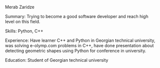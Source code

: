 Merab Zaridze

Summary: Trying to become a good software developer and reach high level on this field.

Skills:
Python, C++

Experience: Have learner C++ and Python in Georgian technical university, was solving e-olymp.com problems in C++, have done presentation about detecting geometric shapes using Python for conference in university.

Education: Student of Georgian technical university

